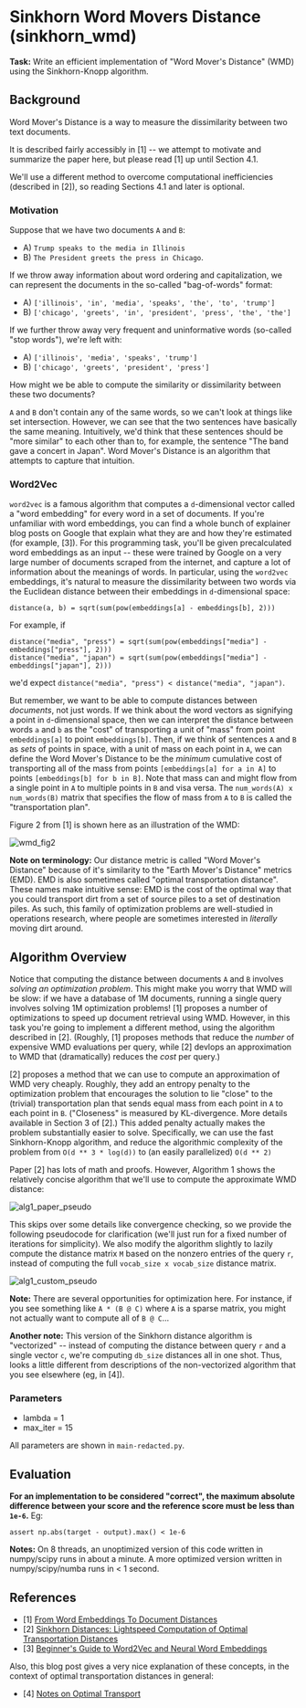 # Sinkhorn Word Movers Distance (sinkhorn_wmd)

__Task:__ Write an efficient implementation of "Word Mover's Distance" (WMD) using the Sinkhorn-Knopp algorithm. 

## Background

Word Mover's Distance is a way to measure the dissimilarity between two text documents.  

It is described fairly accessibly in [1] -- we attempt to motivate and summarize the paper here, but please read [1] up until Section 4.1.  

We'll use a different method to overcome computational inefficiencies (described in [2]), so reading Sections 4.1 and later is optional.

### Motivation

Suppose that we have two documents `A` and `B`:

 - A) `Trump speaks to the media in Illinois`
 - B) `The President greets the press in Chicago`.

If we throw away information about word ordering and capitalization, we can represent the documents in the so-called "bag-of-words" format:

 - A) `['illinois', 'in', 'media', 'speaks', 'the', 'to', 'trump']`
 - B) `['chicago', 'greets', 'in', 'president', 'press', 'the', 'the']`

If we further throw away very frequent and uninformative words (so-called "stop words"), we're left with:

 - A) `['illinois', 'media', 'speaks', 'trump']`
 - B) `['chicago', 'greets', 'president', 'press']`

How might we be able to compute the similarity or dissimilarity between these two documents? 

`A` and `B` don't contain any of the same words, so we can't look at things like set intersection.  However, we can see that the two sentences have basically the same meaning. Intuitively, we'd think that these sentences should be "more similar" to each other than to, for example, the sentence "The band gave a concert in Japan".  Word Mover's Distance is an algorithm that attempts to capture that intuition.

### Word2Vec

`word2vec` is a famous algorithm that computes a `d`-dimensional vector called a "word embedding" for every word in a set of documents.  If you're unfamiliar with word embeddings, you can find a whole bunch of explainer blog posts on Google that explain what they are and how they're estimated (for example, [3]).  For this programming task, you'll be given precalculated word embeddings as an input -- these were trained by Google on a very large number of documents scraped from the internet, and capture a lot of information about the meanings of words.  In particular, using the `word2vec` embeddings, it's natural to measure the dissimilarity between two words via the Euclidean distance between their embeddings in `d`-dimensional space:
```
distance(a, b) = sqrt(sum(pow(embeddings[a] - embeddings[b], 2)))
```
For example, if
```
distance("media", "press") = sqrt(sum(pow(embeddings["media"] - embeddings["press"], 2)))
distance("media", "japan") = sqrt(sum(pow(embeddings["media"] - embeddings["japan"], 2)))
```
we'd expect `distance("media", "press") < distance("media", "japan")`.

But remember, we want to be able to compute distances between _documents_, not just words.  If we think about the word vectors as signifying a point in `d`-dimensional space, then we can interpret the distance between words `a` and `b` as the "cost" of transporting a unit of "mass" from point `embeddings[a]` to point `embeddings[b]`.  Then, if we think of sentences `A` and `B` as _sets_ of points in space, with a unit of mass on each point in `A`, we can define the Word Mover's Distance to be the _minimum_ cumulative cost of transporting all of the mass from points `[embeddings[a] for a in A]` to points `[embeddings[b] for b in B]`.  Note that mass can and might flow from a single point in `A` to multiple points in `B` and visa versa.  The `num_words(A) x num_words(B)` matrix that specifies the flow of mass from `A` to `B` is called the "transportation plan".

Figure 2 from [1] is shown here as an illustration of the WMD:

![wmd_fig2](docs/wmd_fig2.png)

__Note on terminology:__ Our distance metric is called "Word Mover's Distance" because of it's similarity to the "Earth Mover's Distance" metrics (EMD).  EMD is also sometimes called "optimal transportation distance".  These names make intuitive sense: EMD is the cost of the optimal way that you could transport dirt from a set of source piles to a set of destination piles.  As such, this family of optimization problems are well-studied in operations research, where people are sometimes interested in _literally_ moving dirt around.

## Algorithm Overview

Notice that computing the distance between documents `A` and `B` involves _solving an optimization problem_.  This might make you worry that WMD will be slow: if we have a database of 1M documents, running a single query involves solving 1M optimization problems!  [1] proposes a number of optimizations to speed up document retrieval using WMD.  However, in this task you're going to implement a different method, using the algorithm described in [2].  (Roughly, [1] proposes methods that reduce the _number_ of expensive WMD evaluations per query, while [2] devlops an approximation to WMD that (dramatically) reduces the _cost_ per query.)

[2] proposes a method that we can use to compute an approximation of WMD very cheaply.  Roughly, they add an entropy penalty to the optimization problem that encourages the solution to lie "close" to the (trivial) transportation plan that sends equal mass from each point in `A` to each point in `B`. ("Closeness" is measured by KL-divergence.  More details available in Section 3 of [2].)  This added penalty actually makes the problem substantially easier to solve.  Specifically, we can use the fast Sinkhorn-Knopp algorithm, and reduce the algorithmic complexity of the problem from `O(d ** 3 * log(d))` to (an easily parallelized) `O(d ** 2)`

Paper [2] has lots of math and proofs.  However, Algorithm 1 shows the relatively concise algorithm that we'll use to compute the approximate WMD distance:

![alg1_paper_pseudo](docs/alg1_paper_pseudo.png)

This skips over some details like convergence checking, so we provide the following pseudocode for clarification (we'll just run for a fixed number of iterations for simplicity).  We also modify the algorithm slightly to lazily compute the distance matrix `M` based on the nonzero entries of the query `r`, instead of computing the full `vocab_size x vocab_size` distance matrix.

![alg1_custom_pseudo](docs/alg1_custom_pseudo.png)

__Note:__ There are several opportunities for optimization here.  For instance, if you see something like `A * (B @ C)` where `A` is a sparse matrix, you might not actually want to compute all of `B @ C`...

__Another note:__ This version of the Sinkhorn distance algorithm is "vectorized" -- instead of computing the distance between query `r` and a single vector `c`, we're computing `db_size` distances all in one shot.  Thus, looks a little different from descriptions of the non-vectorized algorithm that you see elsewhere (eg, in [4]).

### Parameters

 - lambda = 1
 - max_iter = 15

All parameters are shown in `main-redacted.py`.

## Evaluation

__For an implementation to be considered "correct", the maximum absolute difference between your score and the reference score must be less than `1e-6`.__  Eg:
```
assert np.abs(target - output).max() < 1e-6
```

__Notes:__ On 8 threads, an unoptimized version of this code written in numpy/scipy runs in about a minute.  A more optimized version written in numpy/scipy/numba runs in < 1 second.

## References

- [1] [From Word Embeddings To Document Distances](http://proceedings.mlr.press/v37/kusnerb15.pdf)
- [2] [Sinkhorn Distances: Lightspeed Computation of Optimal Transportation Distances](https://arxiv.org/pdf/1306.0895.pdf)
- [3] [Beginner's Guide to Word2Vec and Neural Word Embeddings](https://skymind.ai/wiki/word2vec)

Also, this blog post gives a very nice explanation of these concepts, in the context of optimal transportation distances in general:

- [4] [Notes on Optimal Transport](https://michielstock.github.io/OptimalTransport/)

